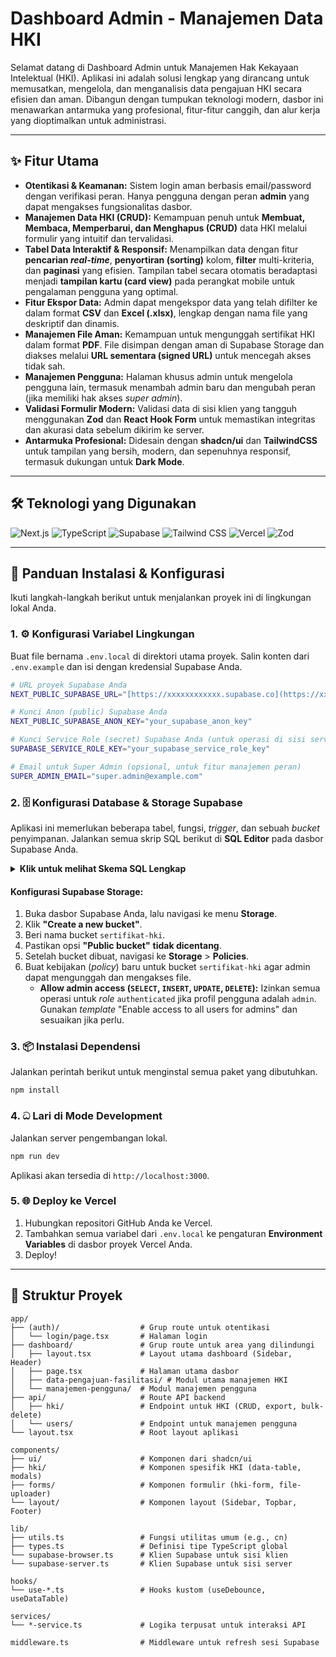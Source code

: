 # Dashboard Admin - Manajemen Data HKI

Selamat datang di Dashboard Admin untuk Manajemen Hak Kekayaan Intelektual (HKI). Aplikasi ini adalah solusi lengkap yang dirancang untuk memusatkan, mengelola, dan menganalisis data pengajuan HKI secara efisien dan aman. Dibangun dengan tumpukan teknologi modern, dasbor ini menawarkan antarmuka yang profesional, fitur-fitur canggih, dan alur kerja yang dioptimalkan untuk administrasi.

---

## ✨ Fitur Utama

- **Otentikasi & Keamanan:** Sistem login aman berbasis email/password dengan verifikasi peran. Hanya pengguna dengan peran **admin** yang dapat mengakses fungsionalitas dasbor.
- **Manajemen Data HKI (CRUD):** Kemampuan penuh untuk **Membuat, Membaca, Memperbarui, dan Menghapus (CRUD)** data HKI melalui formulir yang intuitif dan tervalidasi.
- **Tabel Data Interaktif & Responsif:** Menampilkan data dengan fitur **pencarian _real-time_**, **penyortiran (sorting)** kolom, **filter** multi-kriteria, dan **paginasi** yang efisien. Tampilan tabel secara otomatis beradaptasi menjadi **tampilan kartu (card view)** pada perangkat mobile untuk pengalaman pengguna yang optimal.
- **Fitur Ekspor Data:** Admin dapat mengekspor data yang telah difilter ke dalam format **CSV** dan **Excel (.xlsx)**, lengkap dengan nama file yang deskriptif dan dinamis.
- **Manajemen File Aman:** Kemampuan untuk mengunggah sertifikat HKI dalam format **PDF**. File disimpan dengan aman di Supabase Storage dan diakses melalui **URL sementara (signed URL)** untuk mencegah akses tidak sah.
- **Manajemen Pengguna:** Halaman khusus admin untuk mengelola pengguna lain, termasuk menambah admin baru dan mengubah peran (jika memiliki hak akses _super admin_).
- **Validasi Formulir Modern:** Validasi data di sisi klien yang tangguh menggunakan **Zod** dan **React Hook Form** untuk memastikan integritas dan akurasi data sebelum dikirim ke server.
- **Antarmuka Profesional:** Didesain dengan **shadcn/ui** dan **TailwindCSS** untuk tampilan yang bersih, modern, dan sepenuhnya responsif, termasuk dukungan untuk **Dark Mode**.

---

## 🛠️ Teknologi yang Digunakan

![Next.js](https://img.shields.io/badge/Next.js-13.5-000000?style=for-the-badge&logo=nextdotjs&logoColor=white)
![TypeScript](https://img.shields.io/badge/TypeScript-5.2-3178C6?style=for-the-badge&logo=typescript&logoColor=white)
![Supabase](https://img.shields.io/badge/Supabase-2.43-3ECF8E?style=for-the-badge&logo=supabase&logoColor=white)
![Tailwind CSS](https://img.shields.io/badge/Tailwind_CSS-3.3-06B6D4?style=for-the-badge&logo=tailwindcss&logoColor=white)
![Vercel](https://img.shields.io/badge/Vercel-Ready-000000?style=for-the-badge&logo=vercel&logoColor=white)
![Zod](https://img.shields.io/badge/Zod-Validation-3E67B1?style=for-the-badge&logo=zod&logoColor=white)

---

## 🚀 Panduan Instalasi & Konfigurasi

Ikuti langkah-langkah berikut untuk menjalankan proyek ini di lingkungan lokal Anda.

### 1. ⚙️ Konfigurasi Variabel Lingkungan

Buat file bernama `.env.local` di direktori utama proyek. Salin konten dari `.env.example` dan isi dengan kredensial Supabase Anda.

```bash
# URL proyek Supabase Anda
NEXT_PUBLIC_SUPABASE_URL="[https://xxxxxxxxxxxx.supabase.co](https://xxxxxxxxxxxx.supabase.co)"

# Kunci Anon (public) Supabase Anda
NEXT_PUBLIC_SUPABASE_ANON_KEY="your_supabase_anon_key"

# Kunci Service Role (secret) Supabase Anda (untuk operasi di sisi server)
SUPABASE_SERVICE_ROLE_KEY="your_supabase_service_role_key"

# Email untuk Super Admin (opsional, untuk fitur manajemen peran)
SUPER_ADMIN_EMAIL="super.admin@example.com"
```

### 2. 🗄️ Konfigurasi Database & Storage Supabase

Aplikasi ini memerlukan beberapa tabel, fungsi, _trigger_, dan sebuah _bucket_ penyimpanan. Jalankan semua skrip SQL berikut di **SQL Editor** pada dasbor Supabase Anda.

<details>
<summary><strong>Klik untuk melihat Skema SQL Lengkap</strong></summary>

```sql
-- 1. TABEL REFERENSI
CREATE TABLE public.pemohon (
  id_pemohon BIGINT GENERATED BY DEFAULT AS IDENTITY PRIMARY KEY,
  nama_pemohon VARCHAR NOT NULL UNIQUE,
  alamat TEXT
);

CREATE TABLE public.pengusul (
  id_pengusul BIGINT GENERATED BY DEFAULT AS IDENTITY PRIMARY KEY,
  nama_opd VARCHAR NOT NULL
);

CREATE TABLE public.jenis_hki (
  id_jenis_hki BIGINT GENERATED BY DEFAULT AS IDENTITY PRIMARY KEY,
  nama_jenis_hki TEXT NOT NULL UNIQUE
);

CREATE TABLE public.status_hki (
  id_status BIGINT GENERATED BY DEFAULT AS IDENTITY PRIMARY KEY,
  nama_status TEXT NOT NULL UNIQUE
);

CREATE TABLE public.kelas_hki (
  id_kelas BIGINT PRIMARY KEY,
  nama_kelas TEXT NOT NULL,
  tipe TEXT NOT NULL CHECK (tipe IN ('Barang', 'Jasa'))
);

-- 2. TABEL PROFIL PENGGUNA (MENAMBAHKAN ROLE)
CREATE TABLE public.profiles (
  id UUID PRIMARY KEY REFERENCES auth.users(id) ON DELETE CASCADE,
  full_name TEXT,
  role TEXT NOT NULL DEFAULT 'user',
  email TEXT,
  created_at TIMESTAMPTZ DEFAULT NOW(),
  updated_at TIMESTAMPTZ DEFAULT NOW()
);

-- 3. TABEL UTAMA HKI
CREATE TABLE public.hki (
  id_hki BIGINT GENERATED BY DEFAULT AS IDENTITY PRIMARY KEY,
  id_pemohon BIGINT NOT NULL REFERENCES public.pemohon(id_pemohon),
  id_jenis_hki BIGINT NOT NULL REFERENCES public.jenis_hki(id_jenis_hki),
  id_status BIGINT NOT NULL REFERENCES public.status_hki(id_status),
  id_pengusul BIGINT NOT NULL REFERENCES public.pengusul(id_pengusul),
  id_kelas BIGINT REFERENCES public.kelas_hki(id_kelas),
  nama_hki VARCHAR NOT NULL UNIQUE,
  jenis_produk VARCHAR,
  tahun_fasilitasi INT CHECK (tahun_fasilitasi >= 2000 AND tahun_fasilitasi <= 2100),
  sertifikat_pdf TEXT,
  keterangan TEXT,
  created_at TIMESTAMPTZ DEFAULT NOW(),
  updated_at TIMESTAMPTZ DEFAULT NOW()
);

-- 4. AKTIFKAN ROW LEVEL SECURITY (PENTING!)
ALTER TABLE public.pemohon ENABLE ROW LEVEL SECURITY;
ALTER TABLE public.pengusul ENABLE ROW LEVEL SECURITY;
ALTER TABLE public.jenis_hki ENABLE ROW LEVEL SECURITY;
ALTER TABLE public.status_hki ENABLE ROW LEVEL SECURITY;
ALTER TABLE public.kelas_hki ENABLE ROW LEVEL SECURITY;
ALTER TABLE public.hki ENABLE ROW LEVEL SECURITY;
ALTER TABLE public.profiles ENABLE ROW LEVEL SECURITY;

-- 5. KEBIJAKAN RLS (Hanya admin yang bisa akses data)
CREATE POLICY "Allow admin full access" ON public.hki FOR ALL
  USING ((SELECT role FROM public.profiles WHERE id = auth.uid()) = 'admin')
  WITH CHECK ((SELECT role FROM public.profiles WHERE id = auth.uid()) = 'admin');

-- Ulangi kebijakan serupa untuk tabel referensi lain (pemohon, pengusul, jenis_hki, status_hki, kelas_hki)
-- Contoh untuk tabel 'pemohon':
CREATE POLICY "Allow admin full access on pemohon" ON public.pemohon FOR ALL
  USING ((SELECT role FROM public.profiles WHERE id = auth.uid()) = 'admin')
  WITH CHECK ((SELECT role FROM public.profiles WHERE id = auth.uid()) = 'admin');

-- Kebijakan untuk tabel 'profiles'
CREATE POLICY "Users can view their own profile" ON public.profiles FOR SELECT
  USING (auth.uid() = id);
CREATE POLICY "Admins can manage all profiles" ON public.profiles FOR ALL
  USING ((SELECT role FROM public.profiles WHERE id = auth.uid()) = 'admin')
  WITH CHECK ((SELECT role FROM public.profiles WHERE id = auth.uid()) = 'admin');


-- 6. FUNGSI DAN TRIGGER (untuk auto-update `updated_at` dan sinkronisasi profil)
CREATE OR REPLACE FUNCTION public.handle_updated_at()
RETURNS TRIGGER AS $$
BEGIN
  NEW.updated_at = NOW();
  RETURN NEW;
END;
$$ LANGUAGE plpgsql SECURITY DEFINER;

CREATE TRIGGER on_hki_updated
BEFORE UPDATE ON public.hki
FOR EACH ROW EXECUTE PROCEDURE public.handle_updated_at();

-- Trigger untuk membuat profil baru setiap kali user baru mendaftar
CREATE OR REPLACE FUNCTION public.handle_new_user()
RETURNS TRIGGER AS $$
BEGIN
  INSERT INTO public.profiles (id, full_name, email, role)
  VALUES (
    NEW.id,
    NEW.raw_user_meta_data->>'full_name',
    NEW.email,
    COALESCE(NEW.raw_user_meta_data->>'role', 'user') -- Ambil peran dari metadata
  );
  RETURN NEW;
END;
$$ LANGUAGE plpgsql SECURITY DEFINER;

CREATE TRIGGER on_auth_user_created
AFTER INSERT ON auth.users
FOR EACH ROW EXECUTE PROCEDURE public.handle_new_user();


-- 7. FUNGSI RPC (Untuk Optimasi Performa)
CREATE OR REPLACE FUNCTION get_users_with_profiles()
RETURNS TABLE (
  id uuid,
  email text,
  full_name text,
  role text,
  created_at timestamptz
) AS $$
BEGIN
  IF (SELECT public.profiles.role FROM public.profiles WHERE public.profiles.id = auth.uid()) <> 'admin' THEN
    RAISE EXCEPTION 'Hanya admin yang dapat mengakses data ini.';
  END IF;

  RETURN QUERY
  SELECT
    u.id,
    u.email,
    p.full_name,
    p.role,
    u.created_at
  FROM
    auth.users u
  LEFT JOIN
    public.profiles p ON u.id = p.id
  ORDER BY
    u.created_at DESC;
END;
$$ LANGUAGE plpgsql SECURITY DEFINER;
```

</details>

#### Konfigurasi Supabase Storage:

1.  Buka dasbor Supabase Anda, lalu navigasi ke menu **Storage**.
2.  Klik **"Create a new bucket"**.
3.  Beri nama bucket `sertifikat-hki`.
4.  Pastikan opsi **"Public bucket"** **tidak dicentang**.
5.  Setelah bucket dibuat, navigasi ke **Storage** > **Policies**.
6.  Buat kebijakan (_policy_) baru untuk bucket `sertifikat-hki` agar admin dapat mengunggah dan mengakses file.
    - **Allow admin access (`SELECT`, `INSERT`, `UPDATE`, `DELETE`):** Izinkan semua operasi untuk _role_ `authenticated` jika profil pengguna adalah `admin`. Gunakan _template_ "Enable access to all users for admins" dan sesuaikan jika perlu.

### 3. 📦 Instalasi Dependensi

Jalankan perintah berikut untuk menginstal semua paket yang dibutuhkan.

```bash
npm install
```

### 4. ධ Lari di Mode Development

Jalankan server pengembangan lokal.

```bash
npm run dev
```

Aplikasi akan tersedia di `http://localhost:3000`.

### 5. 🌐 Deploy ke Vercel

1.  Hubungkan repositori GitHub Anda ke Vercel.
2.  Tambahkan semua variabel dari `.env.local` ke pengaturan **Environment Variables** di dasbor proyek Vercel Anda.
3.  Deploy!

---

## 📂 Struktur Proyek

```
app/
├── (auth)/                  # Grup route untuk otentikasi
│   └── login/page.tsx       # Halaman login
├── dashboard/               # Grup route untuk area yang dilindungi
│   ├── layout.tsx           # Layout utama dashboard (Sidebar, Header)
│   ├── page.tsx             # Halaman utama dasbor
│   ├── data-pengajuan-fasilitasi/ # Modul utama manajemen HKI
│   └── manajemen-pengguna/  # Modul manajemen pengguna
├── api/                     # Route API backend
│   ├── hki/                 # Endpoint untuk HKI (CRUD, export, bulk-delete)
│   └── users/               # Endpoint untuk manajemen pengguna
└── layout.tsx               # Root layout aplikasi

components/
├── ui/                      # Komponen dari shadcn/ui
├── hki/                     # Komponen spesifik HKI (data-table, modals)
├── forms/                   # Komponen formulir (hki-form, file-uploader)
└── layout/                  # Komponen layout (Sidebar, Topbar, Footer)

lib/
├── utils.ts                 # Fungsi utilitas umum (e.g., cn)
├── types.ts                 # Definisi tipe TypeScript global
└── supabase-browser.ts      # Klien Supabase untuk sisi klien
└── supabase-server.ts       # Klien Supabase untuk sisi server

hooks/
└── use-*.ts                 # Hooks kustom (useDebounce, useDataTable)

services/
└── *-service.ts             # Logika terpusat untuk interaksi API

middleware.ts                # Middleware untuk refresh sesi Supabase
```
